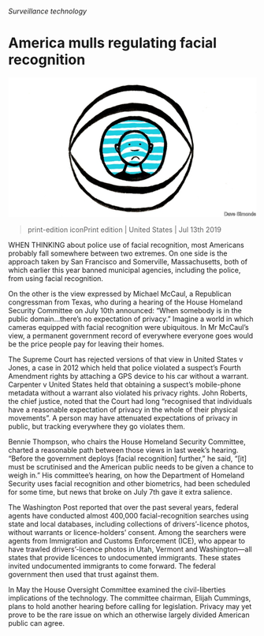 ###### Surveillance technology

# America mulls regulating facial recognition 

![image](images/20190713_USD001_0.jpg) 

> print-edition iconPrint edition | United States | Jul 13th 2019 

WHEN THINKING about police use of facial recognition, most Americans probably fall somewhere between two extremes. On one side is the approach taken by San Francisco and Somerville, Massachusetts, both of which earlier this year banned municipal agencies, including the police, from using facial recognition. 

On the other is the view expressed by Michael McCaul, a Republican congressman from Texas, who during a hearing of the House Homeland Security Committee on July 10th announced: “When somebody is in the public domain…there’s no expectation of privacy.” Imagine a world in which cameras equipped with facial recognition were ubiquitous. In Mr McCaul’s view, a permanent government record of everywhere everyone goes would be the price people pay for leaving their homes. 

The Supreme Court has rejected versions of that view in United States v Jones, a case in 2012 which held that police violated a suspect’s Fourth Amendment rights by attaching a GPS device to his car without a warrant. Carpenter v United States held that obtaining a suspect’s mobile-phone metadata without a warrant also violated his privacy rights. John Roberts, the chief justice, noted that the Court had long “recognised that individuals have a reasonable expectation of privacy in the whole of their physical movements”. A person may have attenuated expectations of privacy in public, but tracking everywhere they go violates them. 

Bennie Thompson, who chairs the House Homeland Security Committee, charted a reasonable path between those views in last week’s hearing. “Before the government deploys [facial recognition] further,” he said, “[it] must be scrutinised and the American public needs to be given a chance to weigh in.” His committee’s hearing, on how the Department of Homeland Security uses facial recognition and other biometrics, had been scheduled for some time, but news that broke on July 7th gave it extra salience. 

The Washington Post reported that over the past several years, federal agents have conducted almost 400,000 facial-recognition searches using state and local databases, including collections of drivers’-licence photos, without warrants or licence-holders’ consent. Among the searchers were agents from Immigration and Customs Enforcement (ICE), who appear to have trawled drivers’-licence photos in Utah, Vermont and Washington—all states that provide licences to undocumented immigrants. These states invited undocumented immigrants to come forward. The federal government then used that trust against them. 

In May the House Oversight Committee examined the civil-liberties implications of the technology. The committee chairman, Elijah Cummings, plans to hold another hearing before calling for legislation. Privacy may yet prove to be the rare issue on which an otherwise largely divided American public can agree.  

